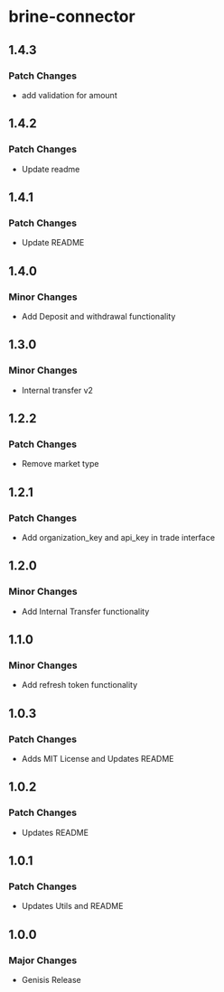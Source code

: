 # brine-connector

## 1.4.3

### Patch Changes

- add validation for amount

## 1.4.2

### Patch Changes

- Update readme

## 1.4.1

### Patch Changes

- Update README

## 1.4.0

### Minor Changes

- Add Deposit and withdrawal functionality

## 1.3.0

### Minor Changes

- Internal transfer v2

## 1.2.2

### Patch Changes

- Remove market type

## 1.2.1

### Patch Changes

- Add organization_key and api_key in trade interface

## 1.2.0

### Minor Changes

- Add Internal Transfer functionality

## 1.1.0

### Minor Changes

- Add refresh token functionality

## 1.0.3

### Patch Changes

- Adds MIT License and Updates README

## 1.0.2

### Patch Changes

- Updates README

## 1.0.1

### Patch Changes

- Updates Utils and README

## 1.0.0

### Major Changes

- Genisis Release
